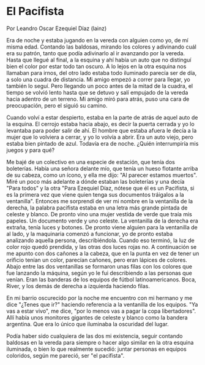 # El Pacifista
Por Leandro Oscar Ezequiel Díaz (lainz)

Era de noche y estaba jugando en la vereda con alguien como yo, de mí misma edad. Contando las baldosas, mirando los colores y adivinando cuál era su patrón, tanto que podía adivinarlo al ir avanzando por la vereda. Hasta que llegué al final, a la esquina y ahí había un auto que no distinguí bien el color por estar todo tan oscuro. A lo lejos en la otra esquina nos llamaban para irnos, del otro lado estaba todo iluminado parecía ser de día, a solo una cuadra de distancia. Mi amigo empezó a correr para llegar, yo también lo seguí. Pero llegando un poco antes de la mitad de la cuadra, el tiempo se volvió lento hasta que se detuvo y salí empujado de la vereda hacia adentro de un terreno. Mi amigo miró para atrás, puso una cara de preocupación, pero el siguió su camino.

Cuando volví a estar despierto, estaba en la parte de atrás de aquel auto de la esquina. El cerrojo estaba hacia abajo, es decir la puerta cerrada y yo lo levantaba para poder salir de ahí. El hombre que estaba afuera le decía a la mujer que lo volviera a cerrar, y yo lo volvía a abrir. Era un auto viejo, pero estaba bien pintado de azul. Todavía era de noche. ¿Quién interrumpiría mis juegos y para qué?

Me bajé de un colectivo en una especie de estación, que tenía dos boleterías. Había una señora delante mío, que tenía un hueso flotante arriba de su cabeza, como un ícono, y ella me dijo: "Al parecer estamos muertos". Miré un poco más adelante a dónde estaban las boleterías y una decía "Para todos" y la otra "Para Ezequiel Díaz, nótese que él es un Pacifista, si es la primera vez que viene quien tenga sus documentos tráigalos a la ventanilla". Entonces me sorprendí de ver mi nombre en la ventanilla de la derecha, la palabra pacifista estaba en una letra más grande pintada de celeste y blanco. De pronto vino una mujer vestida de verde que traía mis papeles. Un documento verde y uno celeste. La ventanilla de la derecha era extraña, tenía luces y botones. De pronto viene alguien para la ventanilla de al lado, y la maquinaria comenzó a funcionar, yo de pronto estaba analizando aquella persona, describiéndola. Cuando eso terminó, la luz de color rojo quedó prendida, y las otras dos luces rojas no. A continuación se me apunto con dos cañones a la cabeza, que en la punta en vez de tener un orificio tenían un color, parecían cañones, pero eran lápices de colores. Abajo entre las dos ventanillas se formaron unas filas con los colores que fue lanzando la máquina, según yo le fui describiendo a las personas que venían. Eran las banderas de los equipos de fútbol latinoamericanos. Boca, River, y los demás de derecha a izquierda haciendo filas.

En mi barrio oscurecido por la noche me encuentro con mi hermano y me dice "¿Tenes que ir?" haciendo referencia a la ventanilla de los equipos. "Ya vas a estar vivo", me dice, "por lo menos vas a pagar la copa libertadores". Allí había unos monitores gigantes de celeste y blanco como la bandera argentina. Que era lo único que iluminaba la oscuridad del lugar.

Podía haber sido cualquiera de las dos mi existencia, seguir contando baldosas en la vereda para siempre o hacer algo similar en la otra esquina iluminada, o bien lo que realmente sucedió: juntar personas en equipos coloridos, según me pareció, ser "el pacifista".